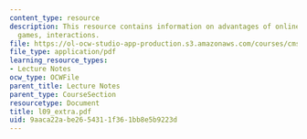 ```yaml
---
content_type: resource
description: This resource contains information on advantages of online games, online
  games, interactions.
file: https://ol-ocw-studio-app-production.s3.amazonaws.com/courses/cms-610-media-industries-and-systems-spring-2006/9aaca22abe2654311f361bb8e5b9223d_l09_extra.pdf
file_type: application/pdf
learning_resource_types:
- Lecture Notes
ocw_type: OCWFile
parent_title: Lecture Notes
parent_type: CourseSection
resourcetype: Document
title: l09_extra.pdf
uid: 9aaca22a-be26-5431-1f36-1bb8e5b9223d
---
```


